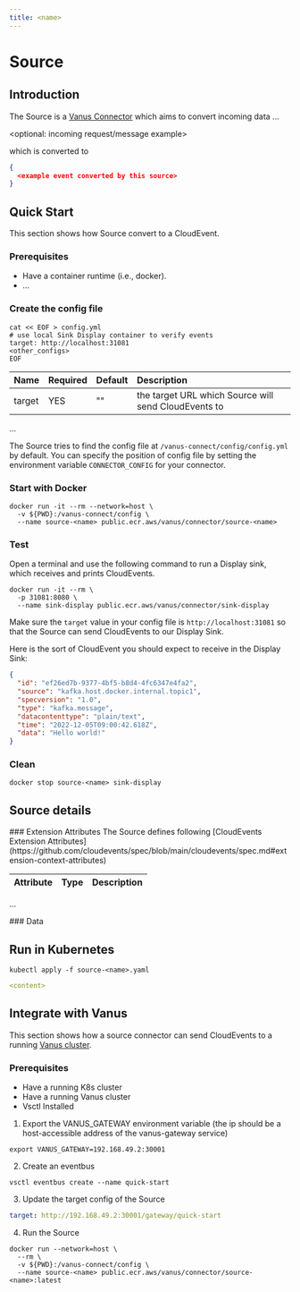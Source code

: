 ```yaml
---
title: <name>
---
```


# <name> Source

## Introduction

The <name> Source is a [Vanus Connector][vc] which aims to convert incoming data ...

<optional: incoming request/message example>

which is converted to

</optional>

```json
{
  <example event converted by this source>
}
```

## Quick Start

This section shows how <name> Source convert <xxxx> to a CloudEvent.

<optional prerequisites but recommended>

### Prerequisites

- Have a container runtime (i.e., docker).
- ...
  </optional>

### Create the config file

```shell
cat << EOF > config.yml
# use local Sink Display container to verify events
target: http://localhost:31081
<other_configs>
EOF
```

| Name   | Required | Default | Description                                                 |
|:-------|:---------|:--------|:------------------------------------------------------------|
| target | YES      | ""      | the target URL which <name> Source will send CloudEvents to |

...

The <name> Source tries to find the config file at `/vanus-connect/config/config.yml` by default. You can specify the
position of config file by setting the environment variable `CONNECTOR_CONFIG` for your connector.

### Start with Docker

```shell
docker run -it --rm --network=host \
  -v ${PWD}:/vanus-connect/config \
  --name source-<name> public.ecr.aws/vanus/connector/source-<name>
```

### Test

Open a terminal and use the following command to run a Display sink, which receives and prints CloudEvents.

```shell
docker run -it --rm \
  -p 31081:8080 \
  --name sink-display public.ecr.aws/vanus/connector/sink-display
```

Make sure the `target` value in your config file is `http://localhost:31081` so that the Source can send CloudEvents to
our Display Sink.

<do some operation>

Here is the sort of CloudEvent you should expect to receive in the Display Sink:

```json
{
  "id": "ef26ed7b-9377-4bf5-b8d4-4fc6347e4fa2",
  "source": "kafka.host.docker.internal.topic1",
  "specversion": "1.0",
  "type": "kafka.message",
  "datacontenttype": "plain/text",
  "time": "2022-12-05T09:00:42.618Z",
  "data": "Hello world!"
}
```

### Clean

```shell
docker stop source-<name> sink-display
```

## Source details

<optional>
### Extension Attributes
The <name> Source defines following [CloudEvents Extension Attributes](https://github.com/cloudevents/spec/blob/main/cloudevents/spec.md#extension-context-attributes)

| Attribute | Type | Description                                                                                                                      |
|:----------|:-----|:---------------------------------------------------------------------------------------------------------------------------------|

...
</optional>

<optional>
### Data 
<optional the structure of data>
</optional>

## Run in Kubernetes

```shell
kubectl apply -f source-<name>.yaml
```

```yaml
<content>
```

## Integrate with Vanus

This section shows how a source connector can send CloudEvents to a
running [Vanus cluster](https://github.com/linkall-labs/vanus).

### Prerequisites

- Have a running K8s cluster
- Have a running Vanus cluster
- Vsctl Installed

1. Export the VANUS_GATEWAY environment variable (the ip should be a host-accessible address of the vanus-gateway
   service)

```shell
export VANUS_GATEWAY=192.168.49.2:30001
```

2. Create an eventbus

```shell
vsctl eventbus create --name quick-start
```

3. Update the target config of the <name> Source

```yaml
target: http://192.168.49.2:30001/gateway/quick-start
```

4. Run the <name> Source

```shell
docker run --network=host \
  --rm \
  -v ${PWD}:/vanus-connect/config \
  --name source-<name> public.ecr.aws/vanus/connector/source-<name>:latest
```

[vc]: https://www.vanus.dev/introduction/concepts#vanus-connect
